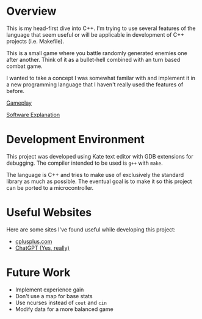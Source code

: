 # Overview

This is my head-first dive into C++. I'm trying to use several features of the language that seem useful
or will be applicable in development of C++ projects (i.e. Makefile).

This is a small game where you battle randomly generated enemies one after another.
Think of it as a bullet-hell combined with an turn based combat game.

I wanted to take a concept I was somewhat familar with and implement it in a new programming language
that I haven't really used the features of before.

[Gameplay](https://youtu.be/rNHRTZYgudI)

[Software Explanation](https://www.youtube.com/watch?v=u7pW38egm6E)

# Development Environment

This project was developed using Kate text editor with GDB extensions for debugging.
The compiler intended to be used is `g++` with `make`.

The language is C++ and tries to make use of exclusively the standard library as much as possible.
The eventual goal is to make it so this project can be ported to a microcontroller.

# Useful Websites

Here are some sites I've found useful while developing this project:

- [cplusplus.com](https://cplusplus.com/reference/)
- [ChatGPT (Yes, really)](https://chat.openai.com)

# Future Work

- Implement experience gain
- Don't use a map for base stats
- Use ncurses instead of `cout` and `cin`
- Modify data for a more balanced game
